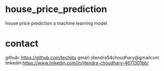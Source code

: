 # house_price_prediction
house price prediction a machine learning model
# contact
  github: https://github.com/techjitu
  gmail:  jitendra54choudhary@gmailcom
  linkedin:https://www.linkedin.com/in/jitendra-choudhary-4671301bb/
